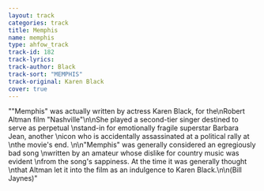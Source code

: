 ```yaml
---
layout: track
categories: track
title: Memphis
name: memphis
type: ahfow_track
track-id: 182
track-lyrics: 
track-author: Black
track-sort: "MEMPHIS"
track-original: Karen Black
cover: true
---
```

"&quot;Memphis&quot; was actually written by actress Karen Black, for the\nRobert Altman film &quot;Nashville&quot;\n\nShe played a second-tier singer destined to serve as perpetual \nstand-in for emotionally fragile superstar Barbara Jean, another \nicon who is accidentally assassinated at a political rally at \nthe movie's end. \n\n&quot;Memphis&quot; was generally considered an egregiously bad song \nwritten by an amateur whose dislike for country music was evident \nfrom the song's sappiness. At the time it was generally thought \nthat Altman let it into the film as an indulgence to Karen Black.\n\n(Bill Jaynes)"